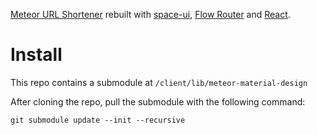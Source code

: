 [Meteor URL Shortener](https://github.com/npvn/meteor-material-design)
rebuilt with [space-ui](https://github.com/CodeAdventure/space-ui),
[Flow Router](https://github.com/meteorhacks/flow-router) and
[React](https://github.com/reactjs/react-meteor).

Install
==============

This repo contains a submodule at `/client/lib/meteor-material-design`

After cloning the repo, pull the submodule with the following command:

`git submodule update --init --recursive`


